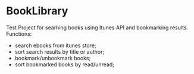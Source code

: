 # BookLibrary
Test Project for searhing books using Itunes API and bookmarking results.
Functions:
- search ebooks from itunes store;
- sort search results by title or author;
- bookmark/unbookmark books;
- sort bookmarked books by read/unread;
